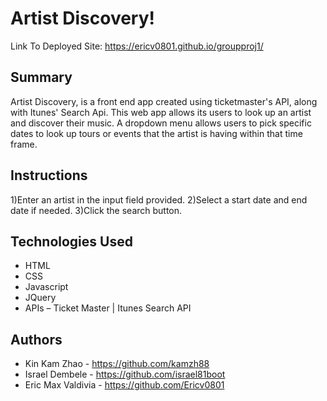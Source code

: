 # Artist Discovery!

Link To Deployed Site: https://ericv0801.github.io/groupproj1/ 
## Summary

Artist Discovery, is a front end app created using ticketmaster's API, along with Itunes' Search Api. This web app allows its users to look up an artist and discover their music. A dropdown menu allows users to pick specific dates to look up tours or events that the artist is having within that time frame.

## Instructions

1)Enter an artist in the input field provided.
2)Select a start date and end date if needed.
3)Click the search button.

## Technologies Used

- HTML
- CSS
- Javascript
- JQuery
- APIs – Ticket Master | Itunes Search API
 
 
 

## Authors

- Kin Kam Zhao - https://github.com/kamzh88
- Israel Dembele - https://github.com/israel81boot
- Eric Max Valdivia - https://github.com/Ericv0801

